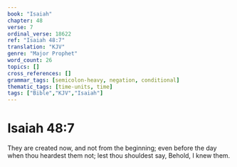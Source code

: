 ```yaml
---
book: "Isaiah"
chapter: 48
verse: 7
ordinal_verse: 18622
ref: "Isaiah 48:7"
translation: "KJV"
genre: "Major Prophet"
word_count: 26
topics: []
cross_references: []
grammar_tags: [semicolon-heavy, negation, conditional]
thematic_tags: [time-units, time]
tags: ["Bible","KJV","Isaiah"]
---
```


# Isaiah 48:7

They are created now, and not from the beginning; even before the day when thou heardest them not; lest thou shouldest say, Behold, I knew them.
